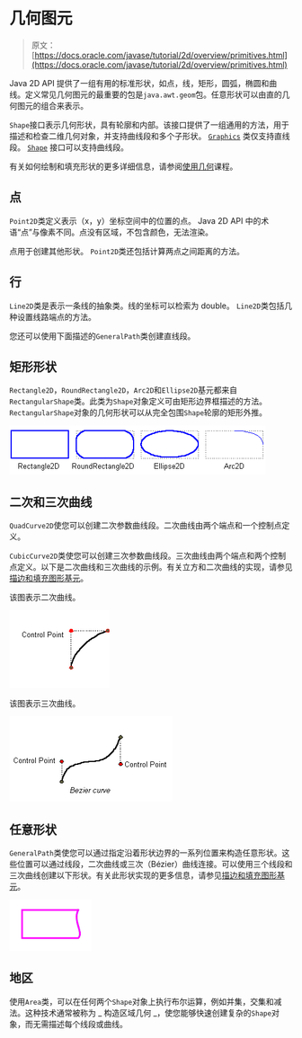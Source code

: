 # 几何图元

> 原文： [https://docs.oracle.com/javase/tutorial/2d/overview/primitives.html](https://docs.oracle.com/javase/tutorial/2d/overview/primitives.html)

Java 2D API 提供了一组有用的标准形状，如点，线，矩形，圆弧，椭圆和曲线。定义常见几何图元的最重要的包是`java.awt.geom`包。任意形状可以由直的几何图元的组合来表示。

`Shape`接口表示几何形状，具有轮廓和内部。该接口提供了一组通用的方法，用于描述和检查二维几何对象，并支持曲线段和多个子形状。 [`Graphics`](https://docs.oracle.com/javase/8/docs/api/java/awt/Graphics.html) 类仅支持直线段。 [`Shape`](https://docs.oracle.com/javase/8/docs/api/java/awt/Shape.html) 接口可以支持曲线段。

有关如何绘制和填充形状的更多详细信息，请参阅[使用几何](../geometry/index.html)课程。

## 点

`Point2D`类定义表示（x，y）坐标空间中的位置的点。 Java 2D API 中的术语“点”与像素不同。点没有区域，不包含颜色，无法渲染。

点用于创建其他形状。 `Point2D`类还包括计算两点之间距离的方法。

## 行

`Line2D`类是表示一条线的抽象类。线的坐标可以检索为 double。 `Line2D`类包括几种设置线路端点的方法。

您还可以使用下面描述的`GeneralPath`类创建直线段。

## 矩形形状

`Rectangle2D`，`RoundRectangle2D`，`Arc2D`和`Ellipse2D`基元都来自`RectangularShape`类。此类为`Shape`对象定义可由矩形边界框描述的方法。 `RectangularShape`对象的几何形状可以从完全包围`Shape`轮廓的矩形外推。

![Rectangular shape](img/4168aadfc4d3fb949bd927a1786d2856.jpg)

## 二次和三次曲线

`QuadCurve2D`使您可以创建二次参数曲线段。二次曲线由两个端点和一个控制点定义。

`CubicCurve2D`类使您可以创建三次参数曲线段。三次曲线由两个端点和两个控制点定义。以下是二次曲线和三次曲线的示例。有关立方和二次曲线的实现，请参见[描边和填充图形基元](../geometry/strokeandfill.html)。

该图表示二次曲线。

![Quadratic parametric curve](img/4aff022b5ac38a79a030237eb89ff7dd.jpg)

该图表示三次曲线。

![Cubic parametric curve](img/925508c1dfdd7ee4d6060ee052918cfd.jpg)

## 任意形状

`GeneralPath`类使您可以通过指定沿着形状边界的一系列位置来构造任意形状。这些位置可以通过线段，二次曲线或三次（Bézier）曲线连接。可以使用三个线段和三次曲线创建以下形状。有关此形状实现的更多信息，请参见[描边和填充图形基元](../geometry/strokeandfill.html)。

![This figure represents a polyshape created by using the GeneralPath class](img/9ef73ad9533010d8b5020022e260db4c.jpg)

## 地区

使用`Area`类，可以在任何两个`Shape`对象上执行布尔运算，例如并集，交集和减法。这种技术通常被称为 _ 构造区域几何 _，使您能够快速创建复杂的`Shape`对象，而无需描述每个线段或曲线。